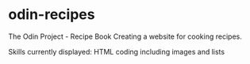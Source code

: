 # odin-recipes
The Odin Project - Recipe Book
Creating a website for cooking recipes.

Skills currently displayed:
    HTML coding including images and lists
    